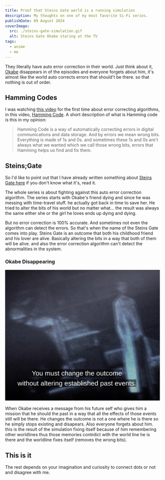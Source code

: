 ```yaml
---
title: Proof that Steins Gate world is a running simulation
description: My thoughts on one of my most favorite Si-Fi series.
publishDate: 09 August 2024
coverImage:
  src: ./steins-gate-simulation.gif
  alt: Steins Gate Okabe staring at the TV
tags:
  - anime
  - me
---
```


They literally have auto error correction in their world. Just think about it, [Okabe](https://en.wikipedia.org/wiki/Rintaro_Okabe) disappears in of the episodes and everyone forgets about him, it's almost like the world auto corrects errors that should't be there. so that nothing is out of order.

## Hamming Codes

I was watching [this video](https://www.youtube.com/watch?v=X8jsijhllIA&t=897s) for the first time about error correcting algorithms, in this video, [Hamming Code](https://en.wikipedia.org/wiki/Hamming_code). A short description of what is Hamming code is this in my opinion:

> Hamming Code
> is a way of automatically correcting errors in digital communications and data storage. And by errors we mean wrong bits. Everything is made of 1s and 0s. and sometimes these 1s and 0s are't always what we wanted which we call those wrong bits, errors that Hamming helps us find and fix them.

## Steins;Gate

So I'd like to point out that I have already written something about [Steins Gate here](/posts/steins-gate) if you don't know what it's, read it.

The whole series is about fighting against this auto error correction algorithm. The series starts with Okabe's friend dying and since he was messing with time-travel stuff. he actually got back in time to save her. He tried to alter the bits of his world but no matter what... the result was always the same either she or the girl he loves ends up dying and dying.

But no error correction is 100% accurate. And sometimes not even the algorithm can detect the errors. So that's when the name of the Steins Gate comes into play. Steins Gate is an outcome that both his childhood friend and his lover are alive. Basically altering the bits in a way that both of them will be alive. and also the error correction algorithm can't detect the abnormalities in the system.

### Okabe Disappearing

![changing the outcome without altering the established events](./change-past.png)

When Okabe receives a message from his future self who gives him a mission that he should the past in a way that all the effects of those events still will be there. He changes the outcome is not a one where he is there so he simply stops existing and disapears. Also everyone forgets about him. this is the result of the simulation fixing itself because of him remembering other worldlines thus those memories contrdict with the world line he is there and the worldline fixes itself (removes the wrong bits).

## This is it

The rest depends on your imagination and curiosity to connect dots or not and disagree with me.
